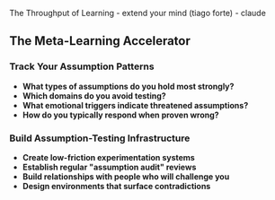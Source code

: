 The Throughput of Learning - extend your mind (tiago forte) - claude
## The Meta-Learning Accelerator

### Track Your Assumption Patterns

- **What types of assumptions do you hold most strongly?**
- **Which domains do you avoid testing?**
- **What emotional triggers indicate threatened assumptions?**
- **How do you typically respond when proven wrong?**

### Build Assumption-Testing Infrastructure

- **Create low-friction experimentation systems**
- **Establish regular "assumption audit" reviews**
- **Build relationships with people who will challenge you**
- **Design environments that surface contradictions**